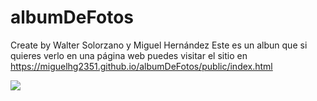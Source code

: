 # albumDeFotos
Create by Walter Solorzano y Miguel Hernández
Este es un albun que si quieres verlo en una página web puedes visitar el sitio en https://miguelhg2351.github.io/albumDeFotos/public/index.html

![](https://images-na.ssl-images-amazon.com/images/I/71Nc9mwsANL._SY355_.jpg)
